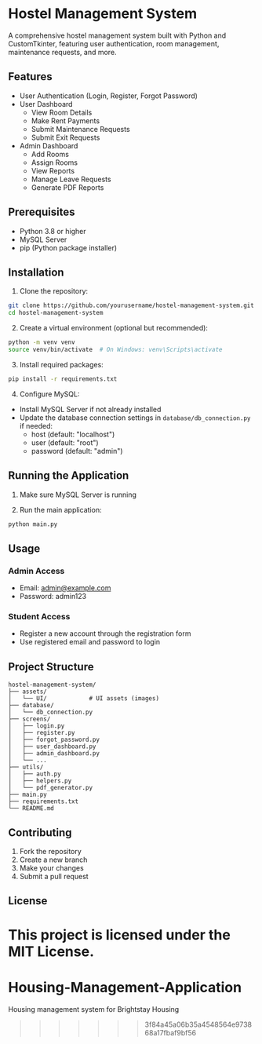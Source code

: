 # Hostel Management System

A comprehensive hostel management system built with Python and CustomTkinter, featuring user authentication, room management, maintenance requests, and more.

## Features

- User Authentication (Login, Register, Forgot Password)
- User Dashboard
  - View Room Details
  - Make Rent Payments
  - Submit Maintenance Requests
  - Submit Exit Requests
- Admin Dashboard
  - Add Rooms
  - Assign Rooms
  - View Reports
  - Manage Leave Requests
  - Generate PDF Reports

## Prerequisites

- Python 3.8 or higher
- MySQL Server
- pip (Python package installer)

## Installation

1. Clone the repository:
```bash
git clone https://github.com/yourusername/hostel-management-system.git
cd hostel-management-system
```

2. Create a virtual environment (optional but recommended):
```bash
python -m venv venv
source venv/bin/activate  # On Windows: venv\Scripts\activate
```

3. Install required packages:
```bash
pip install -r requirements.txt
```

4. Configure MySQL:
- Install MySQL Server if not already installed
- Update the database connection settings in `database/db_connection.py` if needed:
  - host (default: "localhost")
  - user (default: "root")
  - password (default: "admin")

## Running the Application

1. Make sure MySQL Server is running

2. Run the main application:
```bash
python main.py
```

## Usage

### Admin Access
- Email: admin@example.com
- Password: admin123

### Student Access
- Register a new account through the registration form
- Use registered email and password to login

## Project Structure

```
hostel-management-system/
├── assets/
│   └── UI/            # UI assets (images)
├── database/
│   └── db_connection.py
├── screens/
│   ├── login.py
│   ├── register.py
│   ├── forgot_password.py
│   ├── user_dashboard.py
│   ├── admin_dashboard.py
│   └── ...
├── utils/
│   ├── auth.py
│   ├── helpers.py
│   └── pdf_generator.py
├── main.py
├── requirements.txt
└── README.md
```

## Contributing

1. Fork the repository
2. Create a new branch
3. Make your changes
4. Submit a pull request

## License

This project is licensed under the MIT License. 
=======
# Housing-Management-Application
Housing management system for Brightstay Housing
>>>>>>> 3f84a45a06b35a4548564e973868a17fbaf9bf56
